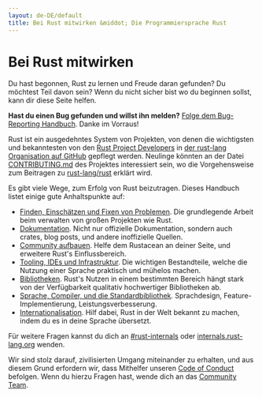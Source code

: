 ```yaml
---
layout: de-DE/default
title: Bei Rust mitwirken &middot; Die Programmiersprache Rust
---
```


# Bei Rust mitwirken

Du hast begonnen, Rust zu lernen und Freude daran gefunden? Du möchtest Teil davon sein?
Wenn du nicht sicher bist wo du beginnen sollst, kann dir diese Seite helfen.

**Hast du einen Bug gefunden und willst ihn melden?** [Folge dem
Bug-Reporting Handbuch][bugs].  Danke im Vorraus!

Rust ist ein ausgedehntes System von Projekten, von denen die
wichtigsten und bekanntesten von den [Rust Project Developers][devs] in
[der rust-lang Organisation auf GitHub][rust-lang] gepflegt werden.
Neulinge könnten an der Datei [CONTRIBUTING.md] des Projektes
interessiert sein, wo die Vorgehensweise zum Beitragen zu
[rust-lang/rust] erklärt wird.

Es gibt viele Wege, zum Erfolg von Rust beizutragen.  Dieses Handbuch
listet einige gute Anhaltspunkte auf:

* [Finden, Einschätzen und Fixen von Problemen](contribute-bugs.html).
  Die grundlegende Arbeit beim verwalten von großen Projekten wie Rust.
* [Dokumentation](contribute-docs.html). Nicht nur offizielle
  Dokumentation, sondern auch crates, blog posts, und andere
  inoffizielle Quellen.
* [Community aufbauen](contribute-community.html). Helfe dem Rustacean
  an deiner Seite, und erweitere Rust's Einflussbereich.
* [Tooling, IDEs und Infrastruktur](contribute-tools.html).  Die
  wichtigen Bestandteile, welche die Nutzung einer Sprache praktisch und
  mühelos machen.
* [Bibliotheken](contribute-libs.html). Rust's Nutzen in einem
  bestimmten Bereich hängt stark von der Verfügbarkeit qualitativ
  hochwertiger Bibliotheken ab.
* [Sprache, Compiler, und die
  Standardbibliothek](contribute-compiler.html). Sprachdesign,
  Feature-Implementierung, Leistungsverbesserung.
* [Internationalisation](contribute-translations.html). Hilf dabei, Rust
  in der Welt bekannt zu machen, indem du es in deine Sprache übersetzt.

Für weitere Fragen kannst du dich an [#rust-internals] oder
[internals.rust-lang.org] wenden.

Wir sind stolz darauf, zivilisierten Umgang miteinander zu erhalten, und
aus diesem Grund erfordern wir, dass Mithelfer unseren [Code of
Conduct][coc] befolgen.  Wenn du hierzu Fragen hast, wende dich an das
[Community Team].

<!--
TODO: Write a guide to rust processes and governance to link from here
TODO: List of active initiatives
TODO: Write guide to advertising Rust projects to link from
libs / community building
-->

[#rust-internals]: https://client00.chat.mibbit.com/?server=irc.mozilla.org&channel=%23rust-internals
[CONTRIBUTING.md]: https://github.com/rust-lang/rust/blob/master/CONTRIBUTING.md
[bugs]: https://github.com/rust-lang/rust/blob/master/CONTRIBUTING.md#bug-reports
[coc]: https://www.rust-lang.org/conduct.html
[community team]: https://www.rust-lang.org/team.html#Community
[dev_proc]: community.html#rust-development
[devs]: https://github.com/rust-lang/rust/graphs/contributors
[internals.rust-lang.org]: https://internals.rust-lang.org/
[rust-lang/rust]: https://github.com/rust-lang/rust
[rust-lang]: https://github.com/rust-lang
